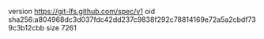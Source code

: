 version https://git-lfs.github.com/spec/v1
oid sha256:a804968dc3d037fdc42dd237c9838f292c78814169e72a5a2cbdf739c3b12cbb
size 7261
